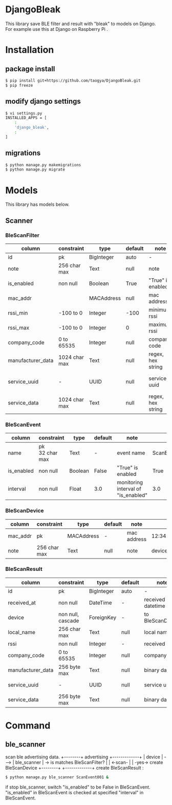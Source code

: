 # DjangoBleak
This library save BLE filter and result with "bleak" to models on Django.  
For example use this at Django on Raspberry Pi .

# Installation
## package install
```sh
$ pip install git+https://github.com/taogya/DjangoBleak.git
$ pip freeze
```

## modify django settings
```sh
$ vi settings.py
INSTALLED_APPS = [
    :
    'django_bleak',
    :
]
```

## migrations
```sh
$ python manage.py makemigrations
$ python manage.py migrate
```

# Models
This library has models below.

## Scanner
### BleScanFilter
| column            | constraint    | type       | default | note              | ex.
| -                 | -             | -          | -       | -                 | -
| id                | pk            | BigInteger | auto    | -                 | 1
| note              | 256 char max  | Text       | null    | note              | filter-001, etc...
| is_enabled        | non null      | Boolean    | True    | "True" is enabled | True
| mac_addr          |               | MACAddress | null    | mac address       | 12:34:56:78:90:AB
| rssi_min          | -100 to 0     | Integer    | -100    | minimum rssi      | -100
| rssi_max          | -100 to 0     | Integer    | 0       | maximum rssi      | 0
| company_code      | 0 to 65535    | Integer    | null    | company code      | 0xFFFF
| manufacturer_data | 1024 char max | Text       | null    | regex, hex string | r'^626C65(34|35)2E30$'
| service_uuid      | -             | UUID       | null    | service uuid      | 01234567-0123-0123-0123-0123456789AB
| service_data      | 1024 char max | Text       | null    | regex, hex string | r'^626C65(34|35)2E30$'

### BleScanEvent
| column     | constraint        | type       | default | note                                | ex.
| -          | -                 | -          | -       | -                                   | -
| name       | pk<br>32 char max | Text       | -       | event name                          | ScanEvent001
| is_enabled | non null          | Boolean    | False   | "True" is enabled                   | True
| interval   | non null          | Float      | 3.0     | monitoring interval of "is_enabled" | 3.0

### BleScanDevice
| column   | constraint    | type       | default | note              | ex.
| -        | -             | -          | -       | -                 | -
| mac_addr | pk            | MACAddress | -       | mac address       | 12:34:56:78:90:AB
| note     | 256 char max  | Text       | null    | note              | device-001, etc...

### BleScanResult
| column            | constraint        | type       | default | note              | ex.
| -                 | -                 | -          | -       | -                 | -
| id                | pk                | BigInteger | auto    | -                 | 1
| received_at       | non null          | DateTime   | -       | received datetime | 2023-01-01T12:23:45.123456+09:00
| device            | non null, cascade | ForeignKey | -       | to BleScanDevice  | 12:34:56:78:90:AB
| local_name        | 256 char max      | Text       | null    | local name        | device-001, etc...
| rssi              | non null          | Integer    | -       | received rssi     | -100
| company_code      | 0 to 65535        | Integer    | null    | company code      | 0xFFFF
| manufacturer_data | 256 byte max      | Text       | null    | binary data       | b'\x01\x02\x03\0x04'
| service_uuid      | -                 | UUID       | null    | service uuid      | 01234567-0123-0123-0123-0123456789AB
| service_data      | 256 byte max      | Text       | null    | binary data       | b'\x01\x02\x03\0x04'


# Command
## ble_scanner
scan ble advertising data.
+--------+ advertising +-------------+
| device |    --->     | ble_scanner | -> is matches BleScanFilter?
|        |     <-scan- |             |    -yes-> create BleScanDevice
+--------+             +-------------+           create BleScanResult
     :                                

```sh
$ python manage.py ble_scanner ScanEvent001 &
```

if stop ble_scanner, switch "is_enabled" to be False in BleScanEvent.
"is_enabled" in BleScanEvent is checked at specified "interval" in BleScanEvent.